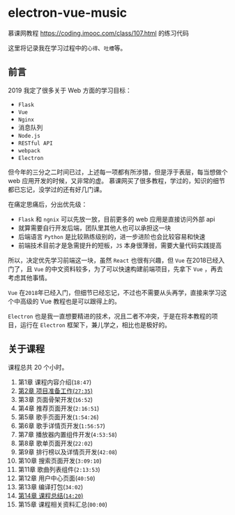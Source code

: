 # electron-vue-music
慕课网教程 https://coding.imooc.com/class/107.html 的练习代码

这里将记录我在学习过程中的`心得`、`吐槽`等。

## 前言


2019 我定了很多关于 Web 方面的学习目标：

* `Flask`
* `Vue`
* `Nginx`
* 消息队列
* `Node.js`
* `RESTful API`
* `webpack`
* `Electron`

但今年的三分之二时间已过，上述每一项都有所涉猎，但是浮于表层，每当想做个 web 应用开发的时候，又非常的虚。
慕课网买了很多教程，学过的，知识的细节都已忘记，没学过的还有好几门课。

在痛定思痛后，分出优先级：

* `Flask` 和 `ngnix` 可以先放一放，目前更多的 web 应用是直接访问外部 api
* 就算需要自行开发后端，团队里其他人也可以承担这一块
* 后端语言 `Python` 是比较熟练级别的，进一步进阶也会比较容易和快速
* 前端技术目前才是急需提升的短板，`JS` 本身很薄弱，需要大量代码实践提高

所以，决定优先学习前端这一块，虽然 `React` 也很有兴趣，但 `Vue` 在2018已经入门了，且 `Vue` 的中文资料较多，为了可以快速构建前端项目，先拿下 `Vue` ，再去考虑其他事情。



`Vue` 在`2018`年已经入门，但细节已经忘记，不过也不需要从头再学，直接来学习这个中高级的 Vue 教程也是可以跟得上的。

`Electron` 也是我一直想要精进的技术，况且二者不冲突，于是在将本教程的项目，运行在 `Electron` 框架下，兼儿学之，相比也是极好的。

## 关于课程

课程总共 20 个小时。

1. 第1章 课程内容介绍(`18:47`)
2. [第2章 项目准备工作(`27:35`)](/第2章-项目准备工作.md)
3. 第3章 页面骨架开发(`16:52`)
4. 第4章 推荐页面开发(`2:16:51`)
5. 第5章 歌手页面开发(`1:54:26`)
6. 第6章 歌手详情页开发(`1:56:57`)
7. 第7章 播放器内置组件开发(`4:53:58`)
8. 第8章 歌单页面开发(`22:02`)
9. 第9章 排行榜以及详情页开发(`42:08`)
10. 第10章 搜索页面开发(`3:09:10`)
11. 第11章 歌曲列表组件(`2:13:53`)
12. 第12章 用户中心页面(`40:50`)
13. 第13章 编译打包(`34:02`)
14. [第14章 课程总结(`14:20`)](/第14章-课程总结.md)
15. 第15章 课程相关资料汇总(`00:00`)

